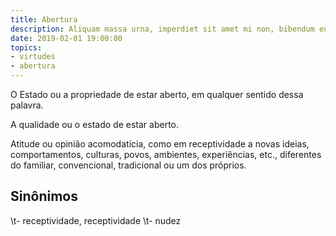 ```yaml
---
title: Abertura
description: Aliquam massa urna, imperdiet sit amet mi non, bibendum euismod est.
date: 2019-02-01 19:00:00
topics: 
- virtudes
- abertura
---
```


O Estado ou a propriedade de estar aberto, em qualquer sentido dessa palavra.

A qualidade ou o estado de estar aberto.

Atitude ou opinião acomodatícia, como em receptividade a novas ideias, comportamentos,
culturas, povos, ambientes, experiências, etc., diferentes do familiar,
convencional, tradicional ou um dos próprios.


## Sinônimos
\t- receptividade, receptividade
\t- nudez
